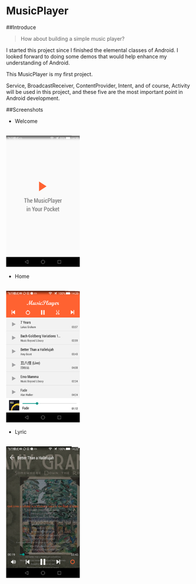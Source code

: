 # MusicPlayer

##Introduce

> 
>How about building a simple music player?
> 

I started this project since I finished the elemental classes of Android. I looked forward to doing some demos that would help enhance my understanding of Android.

This MusicPlayer is my first project.

Service, BroadcastReceiver, ContentProvider, Intent, and of course, Activity will be used in this project, and these five are the most important point in Android development.

##Screenshots

* Welcome
</br>
<img src="screenshots/Welcome.png" width="200">

* Home
</br>
<img src="screenshots/Home.png" width="200">

* Lyric
</br>
<img src="screenshots/Lyric.png" width="200">
